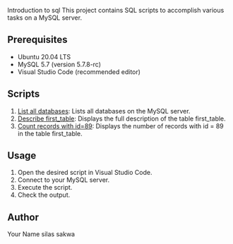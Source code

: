 Introduction to sql
This project contains SQL scripts to accomplish various tasks on a MySQL server.

## Prerequisites

- Ubuntu 20.04 LTS
- MySQL 5.7 (version 5.7.8-rc)
- Visual Studio Code (recommended editor)
## Scripts

1. [List all databases](SQL_introduction/0-list_databases.sql): Lists all databases on the MySQL server.
2. [Describe first_table](SQL_introduction/1-describe_first_table.sql): Displays the full description of the table first_table.
3. [Count records with id=89](SQL_introduction/2-count_records.sql): Displays the number of records with id = 89 in the table first_table.

## Usage

1. Open the desired script in Visual Studio Code.
2. Connect to your MySQL server.
3. Execute the script.
4. Check the output.

## Author

Your Name
silas sakwa
